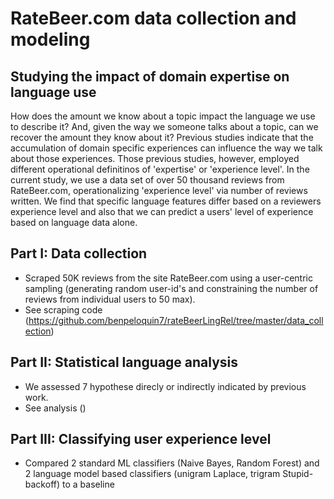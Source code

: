 # RateBeer.com data collection and modeling

## Studying the impact of domain expertise on language use

How does the amount we know about a topic impact the language we use to describe it? And, given the way we someone talks about a topic, can we recover the amount they know about it? Previous studies indicate that the accumulation of domain specific experiences can influence the way we talk about those experiences. Those previous studies, however, employed different operational definitinos of 'expertise' or 'experience level'. In the current study, we use a data set of over 50 thousand reviews from RateBeer.com, operationalizing 'experience level' via number of reviews written. We find that specific language features differ based on a reviewers experience level and also that we can predict a users' level of experience based on language data alone.

## Part I: Data collection

- Scraped 50K reviews from the site RateBeer.com using a user-centric sampling (generating random user-id's and constraining the number of reviews from individual users to 50 max).
- See scraping code (https://github.com/benpeloquin7/rateBeerLingRel/tree/master/data_collection)

## Part II: Statistical language analysis
- We assessed 7 hypothese direcly or indirectly indicated by previous work.
- See analysis () 

## Part III: Classifying user experience level

- Compared 2 standard ML classifiers (Naive Bayes, Random Forest) and 2 language model based classifiers (unigram Laplace, trigram Stupid-backoff) to a baseline
